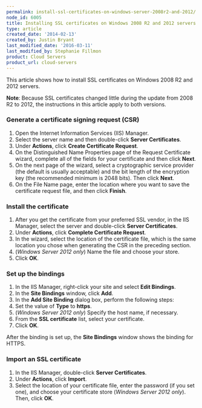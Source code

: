 ```yaml
---
permalink: install-ssl-certificates-on-windows-server-2008r2-and-2012/
node_id: 6005
title: Installing SSL certificates on Windows 2008 R2 and 2012 servers
type: article
created_date: '2014-02-13'
created_by: Justin Bryant
last_modified_date: '2016-03-11'
last_modified_by: Stephanie Fillmon
product: Cloud Servers
product_url: cloud-servers
---
```


This article shows how to install SSL certificates on Windows 2008 R2 and 2012 servers.

**Note**: Because SSL certificates changed little during the update from 2008 R2 to 2012, the instructions in this article apply to both versions.

### Generate a certificate signing request (CSR)

1. Open the Internet Information Services (IIS) Manager.
2. Select the server name and then double-click **Server Certificates**.
3. Under **Actions**, click **Create Certificate Request**.
4. On the Distinguished Name Properties page of the Request Certificate wizard, complete all of the fields for your certificate and then click **Next**.
5. On the next page of the wizard, select a cryptographic service provider (the default is usually acceptable) and the bit length of the encryption key (the recommended minimum is 2048 bits). Then click **Next**.
6. On the File Name page, enter the location where you want to save the certificate request file, and then click **Finish**.

### Install the certificate

1. After you get the certificate from your preferred SSL vendor, in the IIS Manager, select the server and double-click **Server Certificates**.
2. Under **Actions**, click **Complete Certificate Request**.
3. In the wizard, select the location of the certificate file, which is the same location you chose when generating the CSR in the preceding section.
4. (*Windows Server 2012 only*) Name the file and choose your store.
5. Click **OK**.

### Set up the bindings

1. In the IIS Manager, right-click your site and select **Edit Bindings**.
2. In the **Site Bindings** window, click **Add**.
3. In the **Add Site Binding** dialog box, perform the following steps:
  1. Set the value of **Type** to **https**.
  2. (*Windows Server 2012 only*) Specify the host name, if necessary.
  3. From the **SSL certificate** list, select your certificate.
  4. Click **OK**.

After the binding is set up, the **Site Bindings** window shows the binding for HTTPS.

### Import an SSL certificate

1. In the IIS Manager, double-click **Server Certificates**.
2. Under **Actions**, click **Import**.
3. Select the location of your certificate file, enter the password (if you set one), and choose your certificate store (*Windows Server 2012 only*). Then, click **OK**.
